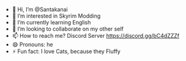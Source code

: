 - 👋 Hi, I’m @Santakanai
- 👀 I’m interested in Skyrim Modding
- 🌱 I’m currently learning English
- 💞️ I’m looking to collaborate on my other self 
- 📫 How to reach me? Discord Server https://discord.gg/bC4dZZZf
- 😄 Pronouns: he
- ⚡ Fun fact: I love Cats, because they Fluffy

<!---
Santakanai/Santakanai is a ✨ special ✨ repository because its `README.md` (this file) appears on your GitHub profile.
You can click the Preview link to take a look at your changes.
--->
